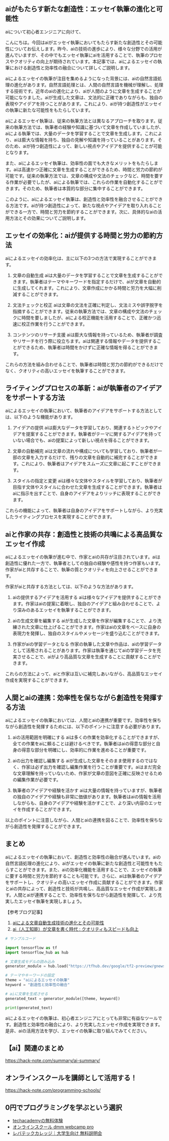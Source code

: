 <!--
title:   【ai】aiによるエッセイの執筆：創造性と効率性の融合
tags:    AI,Human,text
id:      a36a8a0f8f0cedb4cf5a
private: false
-->


## aiがもたらす新たな創造性：エッセイ執筆の進化と可能性
aiについて初心者エンジニアに向けて、

こんにちは。今回はaiがエッセイ執筆においてもたらす新たな創造性とその可能性についてお伝えします。昨今、aiの技術の進歩により、様々な分野での活用が進んでいますが、その中でもエッセイ執筆にaiを活用することで、執筆のプロセスやクオリティの向上が期待されています。本記事では、aiによるエッセイの執筆における創造性と効率性の融合について詳しくご説明します。

aiによるエッセイの執筆が注目を集めるようになった背景には、aiの自然言語処理の進化があります。自然言語処理とは、人間の自然言語を機械が理解し、処理する技術です。近年のaiの進化により、aiが人間のように文章を生成することが可能になりました。aiが生成した文章は、文法的に正確でありながらも、独自の表現やアイデアを持つことがあります。これにより、aiが持つ創造性がエッセイの執筆に新たな可能性をもたらしています。

aiによるエッセイ執筆は、従来の執筆方法とは異なるアプローチを取ります。従来の執筆方法では、執筆者の経験や知識に基づいて文章を作成していましたが、aiによる執筆では、大量のデータを学習することで文章を生成します。これにより、aiは膨大な情報を持ち、独自の見解や知識を持っていることがあります。そのため、aiが持つ創造性によって、新しい視点やアイデアを提供することが可能となります。

また、aiによるエッセイ執筆は、効率性の面でも大きなメリットをもたらします。aiは高速かつ正確に文章を生成することができるため、時間と労力の節約が可能です。従来の執筆方法では、文章の構成や文法のチェックなど、時間を要する作業が必要でしたが、aiによる執筆では、これらの作業を自動化することができます。そのため、執筆者は本質的な部分に集中することができます。

このように、aiによるエッセイ執筆は、創造性と効率性を融合させることができる方法です。aiが持つ創造性によって、新たな視点やアイデアを取り入れることができる一方で、時間と労力を節約することができます。次に、具体的なaiの活用方法とその効果についてご説明します。

## エッセイの効率化：aiが提供する時間と労力の節約方法

aiによるエッセイの効率化は、主に以下の3つの方法で実現することができます。

1. 文章の自動生成
aiは大量のデータを学習することで文章を生成することができます。執筆者はテーマやキーワードを指定するだけで、aiが文章を自動的に生成してくれます。これにより、文章作成にかかる時間と労力を大幅に削減することができます。

2. 文法チェックと校正
aiは文章の文法を正確に判定し、文法ミスや誤字脱字を指摘することができます。従来の執筆方法では、文章の構成や文法のチェックに時間を要しましたが、aiによる校正機能を活用することで、正確かつ迅速に校正作業を行うことができます。

3. コンテンツのリサーチ支援
aiは膨大な情報を持っているため、執筆者が調査やリサーチを行う際に役立ちます。aiは関連する情報やデータを提供することができるため、執筆者は時間をかけずに正確な情報を得ることができます。

これらの方法を組み合わせることで、執筆者は時間と労力の節約ができるだけでなく、クオリティの高いエッセイを執筆することができます。

## ライティングプロセスの革新：aiが執筆者のアイデアをサポートする方法

aiによるエッセイの執筆において、執筆者のアイデアをサポートする方法としては、以下のような機能があります。

1. アイデアの提供
aiは膨大なデータを学習しており、関連するトピックやアイデアを提案することができます。執筆者がテーマに関するアイデアを持っていない場合でも、aiの提案によって新しい視点を得ることができます。

2. 文章の自動補完
aiは文章の流れや構成についても学習しており、執筆者が一部の文章を入力するだけで、残りの文章を自動的に補完することができます。これにより、執筆者はアイデアをスムーズに文章に起こすことができます。

3. スタイルの指定と変更
aiは様々な文体やスタイルを学習しており、執筆者が目指す文体やスタイルに合わせた文章を生成することができます。執筆者はaiに指示を出すことで、自身のアイデアをよりリッチに表現することができます。

これらの機能によって、執筆者は自身のアイデアをサポートしながら、より充実したライティングプロセスを実現することができます。

## aiと作家の共存：創造性と技術の共鳴による高品質なエッセイ作成

aiによるエッセイの執筆が進む中で、作家とaiの共存が注目されています。aiは創造性に優れた一方で、執筆者としての独自の経験や感性を持つ作家もいます。作家がaiと共存することで、執筆の質とクオリティを向上させることができます。

作家がaiと共存する方法としては、以下のような方法があります。

1. aiの提供するアイデアを活用する
aiは様々なアイデアを提供することができます。作家はaiの提案に着眼し、独自のアイデアと組み合わせることで、より深みのあるエッセイを執筆することができます。

2. aiの生成文章を編集する
aiが生成した文章を作家が編集することで、より洗練された文章に仕上げることができます。作家はaiの文章をベースに自身の表現力を発揮し、独自のスタイルやメッセージを盛り込むことができます。

3. 作家がaiの学習データとなる
作家の執筆した文章や作品は、aiの学習データとして活用されることがあります。作家は執筆を通じてaiの学習データを充実させることで、aiがより高品質な文章を生成することに貢献することができます。

これらの方法によって、aiと作家は互いに補完しあいながら、高品質なエッセイ作成を実現することができます。

## 人間とaiの連携：効率性を保ちながら創造性を発揮する方法

aiによるエッセイの執筆においては、人間とaiの連携が重要です。効率性を保ちながら創造性を発揮するためには、以下のポイントに注意する必要があります。

1. aiの活用範囲を明確にする
aiは多くの作業を効率化することができますが、全ての作業をaiに頼ることは避けるべきです。執筆者はaiの得意な部分と自身の得意な部分を明確にし、効率的に作業を進めることが重要です。

2. aiの出力を確認し編集する
aiが生成した文章をそのまま使用するのではなく、作家は必ず出力を確認し編集作業を行うことが重要です。aiはまだ完全な文章理解を持っていないため、作家が文章の意図を正確に反映させるための編集作業が必要です。

3. 執筆者のアイデアや経験を活かす
aiは大量の情報を持っていますが、執筆者の独自のアイデアや経験も非常に価値があります。執筆者はaiの情報を活用しながらも、自身のアイデアや経験を活かすことで、より深い内容のエッセイを作成することができます。

以上のポイントに注意しながら、人間とaiの連携を図ることで、効率性を保ちながら創造性を発揮することができます。

## まとめ

aiによるエッセイの執筆において、創造性と効率性の融合が進んでいます。aiの自然言語処理の進化により、aiがエッセイの執筆に新たな創造性と可能性をもたらすことができます。また、aiの効率化機能を活用することで、エッセイの執筆に要する時間と労力を節約することも可能です。さらに、aiは執筆者のアイデアをサポートし、クオリティの高いエッセイ作成に貢献することができます。作家とaiの共存によって、創造性と技術が共鳴し、高品質なエッセイ作成が実現します。人間とaiが連携することで、効率性を保ちながら創造性を発揮して、より充実したエッセイ執筆を実現しましょう。

【参考ブログ記事】
1. [aiによる文章自動生成技術の進化とその可能性](https://www.sejuku.net/blog/119992)
2. [ai（人工知能）が文章を書く時代 : クオリティもスピードも向上](https://www.tripodmaker.com/ai-blog/ai-writing)

```python
# サンプルコード

import tensorflow as tf
import tensorflow_hub as hub

# 文章生成モデルの読み込み
generator_module = hub.load("https://tfhub.dev/google/tf2-preview/gnews-swivel-20dim/1")

# テーマやキーワードの設定
theme = "aiによるエッセイの執筆"
keyword = "創造性と効率性の融合"

# aiに文章を生成させる
generated_text = generator_module([theme, keyword])

print(generated_text)
```

aiによるエッセイの執筆は、初心者エンジニアにとっても非常に有益なツールです。創造性と効率性の融合により、より充実したエッセイ作成を実現できます。是非、aiの活用方法を学び、エッセイの執筆に取り組んでみてください。



## 【ai】関連のまとめ
https://hack-note.com/summary/ai-summary/



## オンラインスクールを講師として活用する！
https://hack-note.com/programming-schools/



## 0円でプログラミングを学ぶという選択
- [techacademyの無料体験](//af.moshimo.com/af/c/click?a_id=2612475&amp;p_id=1555&amp;pc_id=2816&amp;pl_id=22706&amp;url=https%3a%2f%2ftechacademy.jp%2fhtmlcss-trial%3futm_source%3dmoshimo%26utm_medium%3daffiliate%26utm_campaign%3dtextad)
- [オンラインスクール dmm webcamp pro](//af.moshimo.com/af/c/click?a_id=2612482&amp;p_id=1363&amp;pc_id=2297&amp;pl_id=39999&amp;guid=on)
- [レバテックカレッジ｜大学生向け 無料説明会](//af.moshimo.com/af/c/click?a_id=4071793&p_id=3198&pc_id=7488&pl_id=41848)
